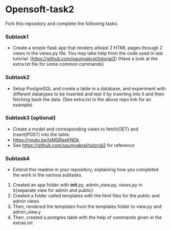# Opensoft-task2

Fork this repository and complete the following tasks:


### Subtask1
- Create a simple flask app that renders atleast 2 HTML pages through 2 views in the views.py file. You may take help from the code used in last tutorial: (https://github.com/saumyakraj/tutorial3) (Have a look at the extra.txt file for some common commands)

### Subtask2
- Setup PostgreSQL and create a table in a database, and experiment with different datatypes to be inserted and test it by inserting into it and then fetching back the data. (See extra.txt in the above repo link for an example)


### Subtask3 (optional)
- Create a model and corresponding views to fetch(GET) and insert(POST) into the table. 
- https://youtu.be/lsMQRaeKNDk
- See https://github.com/saumyakraj/tutorial2 for reference

### Subtask4
- Extend this readme in your repository, explaining  how you completed the work in the various subtasks.

1. Created an app folder with __init__.py, admin_view.py, views.py in it{separate view for admin and public}
2. Created a folder called templates with the html files for the public and admin views
3. Then, rendered the templates from the templates folder to view.py and admin_view.y
4. Then, created a postgres table with the help of commands given in the extras.txt 
